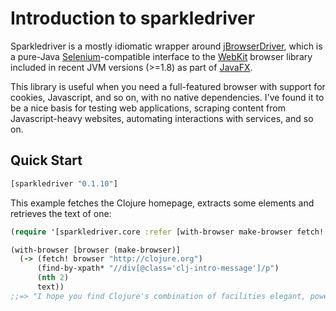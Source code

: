 # Introduction to sparkledriver

Sparkledriver is a mostly idiomatic wrapper
around
[jBrowserDriver](https://github.com/MachinePublishers/jBrowserDriver),
which is a pure-Java [Selenium](http://seleniumhq.org/)-compatible
interface to the [WebKit](https://webkit.org) browser library included
in recent JVM versions (>=1.8) as part
of
[JavaFX](http://docs.oracle.com/javase/8/javafx/get-started-tutorial/jfx-overview.htm#JFXST784).

This library is useful when you need a full-featured browser with
support for cookies, Javascript, and so on, with no native
dependencies. I've found it to be a nice basis for testing web
applications, scraping content from Javascript-heavy websites,
automating interactions with services, and so on.

## Quick Start

``` clojure
[sparkledriver "0.1.10"]
```

This example fetches the Clojure homepage, extracts some elements and
retrieves the text of one:

``` clojure
(require '[sparkledriver.core :refer [with-browser make-browser fetch! find-by-xpath* text]])

(with-browser [browser (make-browser)]
  (-> (fetch! browser "http://clojure.org")
      (find-by-xpath* "//div[@class='clj-intro-message']/p")
      (nth 2)
      text))
;;=> "I hope you find Clojure's combination of facilities elegant, powerful, practical and fun to use."
```
